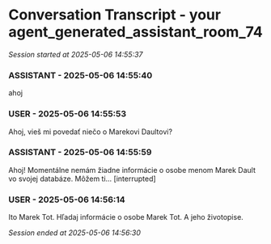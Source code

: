 # Conversation Transcript - your agent_generated_assistant_room_74

*Session started at 2025-05-06 14:55:37*

### ASSISTANT - 2025-05-06 14:55:40

ahoj

### USER - 2025-05-06 14:55:53

Ahoj, vieš mi povedať niečo o Marekovi Daultovi?

### ASSISTANT - 2025-05-06 14:55:59

Ahoj! Momentálne nemám žiadne informácie o osobe menom Marek Dault vo svojej databáze. Môžem ti... [interrupted]

### USER - 2025-05-06 14:56:14

Ito Marek Tot. Hľadaj informácie o osobe Marek Tot. A jeho životopise.

*Session ended at 2025-05-06 14:56:30*
